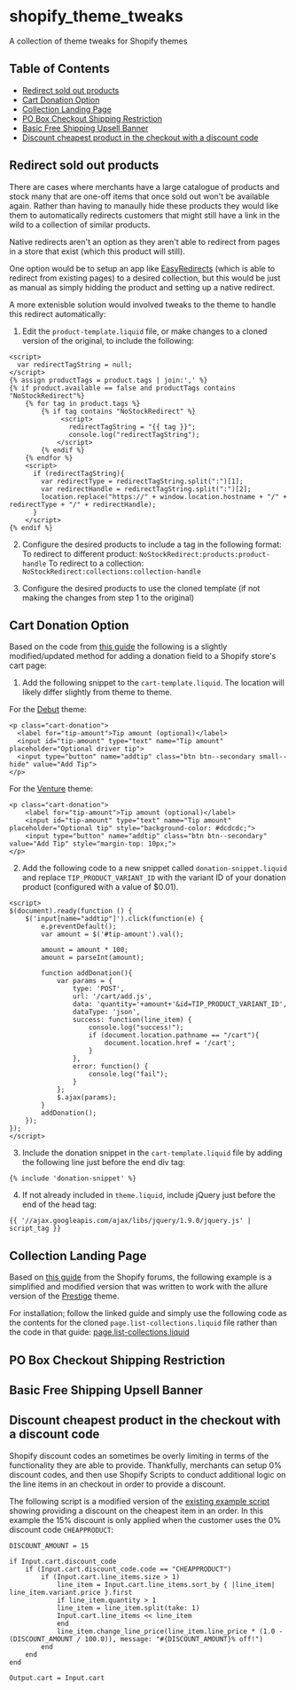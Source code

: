 # shopify_theme_tweaks
A collection of theme tweaks for Shopify themes

## Table of Contents
- [Redirect sold out products](#redirect-sold-out-products)
- [Cart Donation Option](#cart-donation-option)
- [Collection Landing Page](#collection-landing-page)
- [PO Box Checkout Shipping Restriction]()
- [Basic Free Shipping Upsell Banner]()
- [Discount cheapest product in the checkout with a discount code](discount-cheapest-product-in-the-checkout-with-a-discount-code)

## Redirect sold out products

There are cases where merchants have a large catalogue of products and stock many that are one-off items that once sold out won't be available again. Rather than having to manaully hide these products they would like them to automatically redirects customers that might still have a link in the wild to a collection of similar products. 

Native redirects aren't an option as they aren't able to redirect from pages in a store that exist (which this product will still).

One option would be to setup an app like [EasyRedirects](https://apps.shopify.com/easylockdown) (which is able to redirect from existing pages) to a desired collection, but this would be just as manual as simply hidding the product and setting up a native redirect.

A more extenisble solution would involved tweaks to the theme to handle this redirect automatically:

1. Edit the `product-template.liquid` file, or make changes to a cloned version of the original, to include the following:  

```
<script>
  var redirectTagString = null;
</script>
{% assign productTags = product.tags | join:',' %}
{% if product.available == false and productTags contains "NoStockRedirect"%}
	{% for tag in product.tags %}
		{% if tag contains "NoStockRedirect" %}
			 <script>
               redirectTagString = "{{ tag }}";
               console.log("redirectTagString");
			</script>
		{% endif %}
	{% endfor %}
	<script>
      if (redirectTagString){
        var redirectType = redirectTagString.split(":")[1];
        var redirectHandle = redirectTagString.split(":")[2];
      	location.replace("https://" + window.location.hostname + "/" + redirectType + "/" + redirectHandle);
      }
	</script>
{% endif %}
```

2. Configure the desired products to include a tag in the following format:
To redirect to different product: `NoStockRedirect:products:product-handle`
To redirect to a collection: `NoStockRedirect:collections:collection-handle`

3. Configure the desired products to use the cloned template (if not making the changes from step 1 to the original)

## Cart Donation Option
Based on the code from [this guide](https://www.tetchi.ca/shopify-tutorial-adding-a-tip-or-donation-to-the-cart-page) the following is a slightly modified/updated method for adding a donation field to a Shopify store's cart page:

1. Add the following snippet to the `cart-template.liquid`. The location will likely differ slightly from theme to theme.

For the [Debut](https://help.shopify.com/en/manual/using-themes/themes-by-shopify/debut) theme:
```
<p class="cart-donation">
  <label for="tip-amount">Tip amount (optional)</label>
  <input id="tip-amount" type="text" name="Tip amount" placeholder="Optional driver tip">
  <input type="button" name="addtip" class="btn btn--secondary small--hide" value="Add Tip">
</p>
```
For the [Venture](https://help.shopify.com/en/manual/using-themes/themes-by-shopify/venture) theme:
```
<p class="cart-donation">
	<label for="tip-amount">Tip amount (optional)</label>
	<input id="tip-amount" type="text" name="Tip amount" placeholder="Optional tip" style="background-color: #dcdcdc;">
	<input type="button" name="addtip" class="btn btn--secondary" value="Add Tip" style="margin-top: 10px;">
</p>
```

2. Add the following code to a new snippet called `donation-snippet.liquid` and replace `TIP_PRODUCT_VARIANT_ID` with the variant ID of your donation product (configured with a value of $0.01). 
```
<script>
$(document).ready(function () {
	$('input[name="addtip"]').click(function(e) {
		e.preventDefault();
		var amount = $('#tip-amount').val();

		amount = amount * 100;
		amount = parseInt(amount);

		function addDonation(){
			var params = {
				type: 'POST',
				url: '/cart/add.js',
				data: 'quantity='+amount+'&id=TIP_PRODUCT_VARIANT_ID',
				dataType: 'json',
				success: function(line_item) { 
					console.log("success!");
					if (document.location.pathname == "/cart"){
						document.location.href = '/cart';
					}
				},
				error: function() {
					console.log("fail");
				}
			};
			$.ajax(params);
		}
		addDonation();
	});
});
</script>
```

3. Include the donation snippet in the `cart-template.liquid` file by adding the following line just before the end div tag:
```
{% include 'donation-snippet' %}
```

4. If not already included in `theme.liquid`, include jQuery just before the end of the head tag:
```
{{ '//ajax.googleapis.com/ajax/libs/jquery/1.9.0/jquery.js' | script_tag }}
```

## Collection Landing Page

Based on [this guide](https://community.shopify.com/c/Shopify-Design/Collection-Feature-a-subset-of-collections-on-a-page/m-p/614952) from the Shopify forums, the following example is a simplified and modified version that was written to work with the allure version of the [Prestige](https://themes.shopify.com/themes/prestige/styles/allure) theme.

For installation; follow the linked guide and simply use the following code as the contents for the cloned `page.list-collections.liquid` file rather than the code in that guide: [page.list-collections.liquid](https://github.com/HaywardPeirce/shopify_theme_tweaks/blob/master/files/collection_landing_page/page.list-collections.liquid)

## PO Box Checkout Shipping Restriction

## Basic Free Shipping Upsell Banner

## Discount cheapest product in the checkout with a discount code

Shopify discount codes an sometimes be overly limiting in terms of the functionality they are able to provide. Thankfully, merchants can setup 0% discount codes, and then use Shopify Scripts to conduct additional logic on the line items in an checkout in order to provide a discount.

The following script is a modified version of the [existing example script](https://help.shopify.com/en/manual/apps/apps-by-shopify/script-editor/examples#percentage-off-least-expensive-items) showing providing a discount on the cheapest item in an order. In this example the 15% discount is only applied when the customer uses the 0% discount code `CHEAPPRODUCT`: 

```
DISCOUNT_AMOUNT = 15

if Input.cart.discount_code
    if (Input.cart.discount_code.code == "CHEAPPRODUCT")
        if (Input.cart.line_items.size > 1)
            line_item = Input.cart.line_items.sort_by { |line_item| line_item.variant.price }.first
            if line_item.quantity > 1
            line_item = line_item.split(take: 1)
            Input.cart.line_items << line_item
            end
            line_item.change_line_price(line_item.line_price * (1.0 - (DISCOUNT_AMOUNT / 100.0)), message: "#{DISCOUNT_AMOUNT}% off!")
        end
    end
end

Output.cart = Input.cart
```

